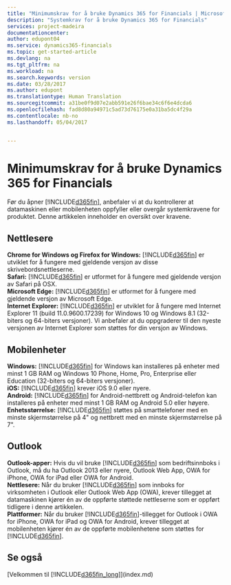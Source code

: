 ```yaml
---
title: "Minimumskrav for å bruke Dynamics 365 for Financials | Microsoft-dokumentasjon"
description: "Systemkrav for å bruke Dynamics 365 for Financials"
services: project-madeira
documentationcenter: 
author: edupont04
ms.service: dynamics365-financials
ms.topic: get-started-article
ms.devlang: na
ms.tgt_pltfrm: na
ms.workload: na
ms.search.keywords: version
ms.date: 03/28/2017
ms.author: edupont
ms.translationtype: Human Translation
ms.sourcegitcommit: a31be0f9d07e2abb591e26f6bae34c6f6e4dcda6
ms.openlocfilehash: fad8d80a94971c5ad73d76175e0a31ba5dc4f29a
ms.contentlocale: nb-no
ms.lasthandoff: 05/04/2017


---
```

# <a name="minimum-requirements-for-using-dynamics-365-for-financials"></a>Minimumskrav for å bruke Dynamics 365 for Financials
Før du åpner [!INCLUDE[d365fin](includes/d365fin_md.md)], anbefaler vi at du kontrollerer at datamaskinen eller mobilenheten oppfyller eller overgår systemkravene for produktet. Denne artikkelen inneholder en oversikt over kravene.  

## <a name="browsers"></a>Nettlesere
**Chrome for Windows og Firefox for Windows:** [!INCLUDE[d365fin](includes/d365fin_md.md)] er utviklet for å fungere med gjeldende versjon av disse skrivebordsnettleserne.  
**Safari:** [!INCLUDE[d365fin](includes/d365fin_md.md)] er utformet for å fungere med gjeldende versjon av Safari på OSX.  
**Microsoft Edge:** [!INCLUDE[d365fin](includes/d365fin_md.md)] er utformet for å fungere med gjeldende versjon av Microsoft Edge.  
**Internet Explorer:** [!INCLUDE[d365fin](includes/d365fin_md.md)] er utviklet for å fungere med Internet Explorer 11 (build 11.0.9600.17239) for Windows 10 og Windows 8.1 (32-biters og 64-biters versjoner). Vi anbefaler at du oppgraderer til den nyeste versjonen av Internet Explorer som støttes for din versjon av Windows.  

## <a name="mobile-devices"></a>Mobilenheter
**Windows:** [!INCLUDE[d365fin](includes/d365fin_md.md)] for Windows kan installeres på enheter med minst 1 GB RAM og Windows 10 Phone, Home, Pro, Enterprise eller Education (32-biters og 64-biters versjoner).  
**iOS:** [!INCLUDE[d365fin](includes/d365fin_md.md)] krever iOS 9.0 eller nyere.  
**Android:** [!INCLUDE[d365fin](includes/d365fin_md.md)] for Android-nettbrett og Android-telefon kan installeres på enheter med minst 1 GB RAM og Android 5.0 eller høyere.  
**Enhetsstørrelse:** [!INCLUDE[d365fin](includes/d365fin_md.md)] støttes på smarttelefoner med en minste skjermstørrelse på 4" og nettbrett med en minste skjermstørrelse på 7".  

## <a name="outlook"></a>Outlook
**Outlook-apper:** Hvis du vil bruke [!INCLUDE[d365fin](includes/d365fin_md.md)] som bedriftsinnboks i Outlook, må du ha Outlook 2013 eller nyere, Outlook Web App, OWA for iPhone, OWA for iPad eller OWA for Android.  
**Nettlesere:** Når du bruker [!INCLUDE[d365fin](includes/d365fin_md.md)] som innboks for virksomheten i Outlook eller Outlook Web App (OWA), krever tillegget at datamaskinen kjører én av de oppførte støttede nettleserne som er oppført tidligere i denne artikkelen.  
**Plattformer:** Når du bruker [!INCLUDE[d365fin](includes/d365fin_md.md)]-tillegget for Outlook i OWA for iPhone, OWA for iPad og OWA for Android, krever tillegget at mobilenheten kjører én av de oppførte mobilenhetene som støttes for [!INCLUDE[d365fin](includes/d365fin_md.md)].  

## <a name="see-also"></a>Se også
[Velkommen til [!INCLUDE[d365fin_long](includes/d365fin_long_md.md)]](index.md)  

